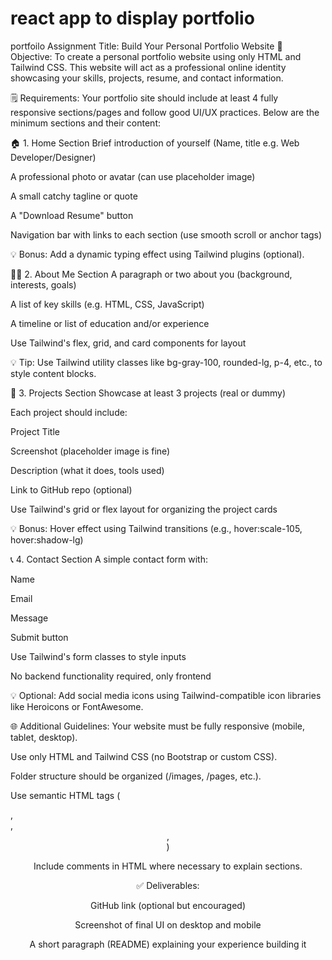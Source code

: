 # react app to display portfolio
portfoilo
Assignment Title: Build Your Personal Portfolio Website
📄 Objective:
To create a personal portfolio website using only HTML and Tailwind CSS. This website will act as a professional online identity showcasing your skills, projects, resume, and contact information.

🗒️ Requirements:
Your portfolio site should include at least 4 fully responsive sections/pages and follow good UI/UX practices. Below are the minimum sections and their content:

🏠 1. Home Section
Brief introduction of yourself (Name, title e.g. Web Developer/Designer)

A professional photo or avatar (can use placeholder image)

A small catchy tagline or quote

A "Download Resume" button

Navigation bar with links to each section (use smooth scroll or anchor tags)

💡 Bonus: Add a dynamic typing effect using Tailwind plugins (optional).

🙋‍♂️ 2. About Me Section
A paragraph or two about you (background, interests, goals)

A list of key skills (e.g. HTML, CSS, JavaScript)

A timeline or list of education and/or experience

Use Tailwind's flex, grid, and card components for layout

💡 Tip: Use Tailwind utility classes like bg-gray-100, rounded-lg, p-4, etc., to style content blocks.

💼 3. Projects Section
Showcase at least 3 projects (real or dummy)

Each project should include:

Project Title

Screenshot (placeholder image is fine)

Description (what it does, tools used)

Link to GitHub repo (optional)

Use Tailwind's grid or flex layout for organizing the project cards

💡 Bonus: Hover effect using Tailwind transitions (e.g., hover:scale-105, hover:shadow-lg)

📞 4. Contact Section
A simple contact form with:

Name

Email

Message

Submit button

Use Tailwind's form classes to style inputs

No backend functionality required, only frontend

💡 Optional: Add social media icons using Tailwind-compatible icon libraries like Heroicons or FontAwesome.

🌐 Additional Guidelines:
Your website must be fully responsive (mobile, tablet, desktop).

Use only HTML and Tailwind CSS (no Bootstrap or custom CSS).

Folder structure should be organized (/images, /pages, etc.).

Use semantic HTML tags (<section>, <nav>, <header>, <footer>)

Include comments in HTML where necessary to explain sections.

✅ Deliverables:

GitHub link (optional but encouraged)

Screenshot of final UI on desktop and mobile

A short paragraph (README) explaining your experience building it


